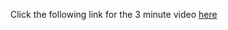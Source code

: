 Click the following link for the 3 minute video [here](https://myerauedu-my.sharepoint.com/:v:/g/personal/webbj31_my_erau_edu/ERBIxYJSUlpJul8avOq8wKsBoc-oWdfsuBvur8PJsoKH_w?nav=eyJyZWZlcnJhbEluZm8iOnsicmVmZXJyYWxBcHAiOiJPbmVEcml2ZUZvckJ1c2luZXNzIiwicmVmZXJyYWxBcHBQbGF0Zm9ybSI6IldlYiIsInJlZmVycmFsTW9kZSI6InZpZXciLCJyZWZlcnJhbFZpZXciOiJNeUZpbGVzTGlua0NvcHkifX0&e=z8HQqK)
